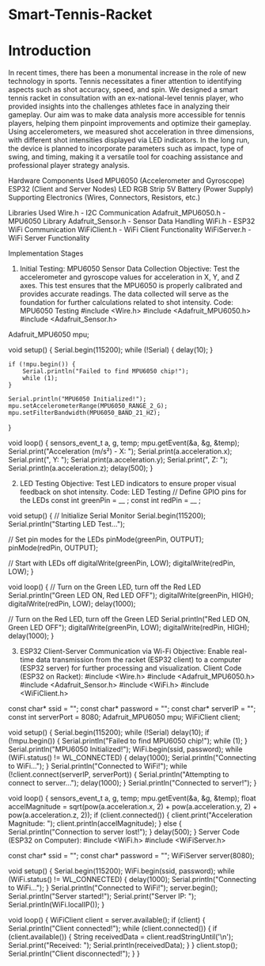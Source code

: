 # Smart-Tennis-Racket

# Introduction
In recent times, there has been a monumental increase in the role of new technology in sports. Tennis necessitates a finer attention to identifying aspects such as shot accuracy, speed, and spin. We designed a smart tennis racket in consultation with an ex-national-level tennis player, who provided insights into the challenges athletes face in analyzing their gameplay.
Our aim was to make data analysis more accessible for tennis players, helping them pinpoint improvements and optimize their gameplay. Using accelerometers, we measured shot acceleration in three dimensions, with different shot intensities displayed via LED indicators. In the long run, the device is planned to incorporate parameters such as impact, type of swing, and timing, making it a versatile tool for coaching assistance and professional player strategy analysis.

Hardware Components Used
MPU6050 (Accelerometer and Gyroscope)
ESP32 (Client and Server Nodes)
LED RGB Strip 
5V Battery (Power Supply)
Supporting Electronics (Wires, Connectors, Resistors, etc.)

Libraries Used
Wire.h - I2C Communication
Adafruit_MPU6050.h - MPU6050 Library
Adafruit_Sensor.h - Sensor Data Handling
WiFi.h - ESP32 WiFi Communication
WiFiClient.h - WiFi Client Functionality
WiFiServer.h - WiFi Server Functionality

Implementation Stages
1. Initial Testing: MPU6050 Sensor Data Collection
Objective: Test the accelerometer and gyroscope values for acceleration in X, Y, and Z axes. This test ensures that the MPU6050 is properly calibrated and provides accurate readings. The data collected will serve as the foundation for further calculations related to shot intensity.
Code: MPU6050 Testing
#include <Wire.h>
#include <Adafruit_MPU6050.h>
#include <Adafruit_Sensor.h>

Adafruit_MPU6050 mpu;

void setup() {
    Serial.begin(115200);
    while (!Serial) {
        delay(10);
    }

    if (!mpu.begin()) {
        Serial.println("Failed to find MPU6050 chip!");
        while (1);
    }

    Serial.println("MPU6050 Initialized!");
    mpu.setAccelerometerRange(MPU6050_RANGE_2_G);
    mpu.setFilterBandwidth(MPU6050_BAND_21_HZ);
}

void loop() {
    sensors_event_t a, g, temp;
    mpu.getEvent(&a, &g, &temp);
    Serial.print("Acceleration (m/s²) - X: ");
    Serial.print(a.acceleration.x);
    Serial.print(", Y: ");
    Serial.print(a.acceleration.y);
    Serial.print(", Z: ");
    Serial.println(a.acceleration.z);
    delay(500);
}


2. LED Testing
Objective: Test LED indicators to ensure proper visual feedback on shot intensity.
Code: LED Testing
// Define GPIO pins for the LEDs
const int greenPin = __ ;
const int redPin = __ ;

void setup() {
  // Initialize Serial Monitor
  Serial.begin(115200);
  Serial.println("Starting LED Test...");

  // Set pin modes for the LEDs
  pinMode(greenPin, OUTPUT);
  pinMode(redPin, OUTPUT);

  // Start with LEDs off
  digitalWrite(greenPin, LOW);
  digitalWrite(redPin, LOW);
}

void loop() {
  // Turn on the Green LED, turn off the Red LED
  Serial.println("Green LED ON, Red LED OFF");
  digitalWrite(greenPin, HIGH);
  digitalWrite(redPin, LOW);
  delay(1000);

  // Turn on the Red LED, turn off the Green LED
  Serial.println("Red LED ON, Green LED OFF");
  digitalWrite(greenPin, LOW);
  digitalWrite(redPin, HIGH);
  delay(1000);
}




3. ESP32 Client-Server Communication via Wi-Fi
Objective: Enable real-time data transmission from the racket (ESP32 client) to a computer (ESP32 server) for further processing and visualization.
Client Code (ESP32 on Racket):
#include <Wire.h>
#include <Adafruit_MPU6050.h>
#include <Adafruit_Sensor.h>
#include <WiFi.h>
#include <WiFiClient.h>

const char* ssid = "";
const char* password = "";
const char* serverIP = "";
const int serverPort = 8080;
Adafruit_MPU6050 mpu;
WiFiClient client;

void setup() {
  Serial.begin(115200);
  while (!Serial) delay(10);
  if (!mpu.begin()) {
    Serial.println("Failed to find MPU6050 chip!");
    while (1);
  }
  Serial.println("MPU6050 Initialized!");
  WiFi.begin(ssid, password);
  while (WiFi.status() != WL_CONNECTED) {
    delay(1000);
    Serial.println("Connecting to WiFi...");
  }
  Serial.println("Connected to WiFi!");
  while (!client.connect(serverIP, serverPort)) {
    Serial.println("Attempting to connect to server...");
    delay(1000);
  }
  Serial.println("Connected to server!");
}

void loop() {
  sensors_event_t a, g, temp;
  mpu.getEvent(&a, &g, &temp);
  float accelMagnitude = sqrt(pow(a.acceleration.x, 2) + pow(a.acceleration.y, 2) + pow(a.acceleration.z, 2));
  if (client.connected()) {
    client.print("Acceleration Magnitude: ");
    client.println(accelMagnitude);
  } else {
    Serial.println("Connection to server lost!");
  }
  delay(500);
}
Server Code (ESP32 on Computer):
#include <WiFi.h>
#include <WiFiServer.h>

const char* ssid = "";
const char* password = "";
WiFiServer server(8080);

void setup() {
  Serial.begin(115200);
  WiFi.begin(ssid, password);
  while (WiFi.status() != WL_CONNECTED) {
    delay(1000);
    Serial.println("Connecting to WiFi...");
  }
  Serial.println("Connected to WiFi!");
  server.begin();
  Serial.println("Server started!");
  Serial.print("Server IP: ");
  Serial.println(WiFi.localIP());
}

void loop() {
  WiFiClient client = server.available();
  if (client) {
    Serial.println("Client connected!");
    while (client.connected()) {
      if (client.available()) {
        String receivedData = client.readStringUntil('\n');
        Serial.print("Received: ");
        Serial.println(receivedData);
      }
    }
    client.stop();
    Serial.println("Client disconnected!");
  }
}
